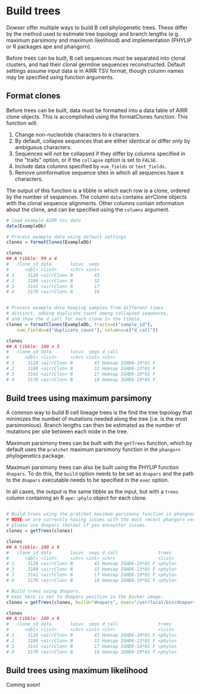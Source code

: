 # Build trees

Dowser offer multiple ways to build B cell phylogenetic trees. These differ by the method used to estimate tree topology and branch lengths (e.g. maximum parsimony and maximum likelihood) and implementation (PHYLIP or R packages ape and phangorn).

Before trees can be built, B cell sequences must be separated into clonal clusters, and had their clonal germline sequences reconstructed. Default settings assume input data is in AIRR TSV format, though column names may be specified using function arguments.

## Format clones

Before trees can be built, data must be formatted into a data table of AIRR clone objects. This is accomplished using the formatClones function. This function will:

1. Change non-nucleotide characters to `N` characters.
2. By default, collapse sequences that are either identical or differ only by ambiguous characters. 
3. Sequences will not be collapsed if they differ by columns specified in the "traits" option, or if the `collapse` option is set to `FALSE`.
4. Include data columns specified by `num_fields` or `text_fields`.
5. Remove uninformative sequence sites in which all sequences have `N` characters.

The output of this function is a tibble in which each row is a clone, ordered by the number of sequences. The column `data` contains airrClone objects with the clonal sequence alignments. Other columns contain information about the clone, and can be specified using the `columns` argument.

```r
# load example AIRR tsv data
data(ExampleDb)

# Process example data using default settings
clones = formatClones(ExampleDb)

clones
## A tibble: 99 x 4
#   clone_id data       locus  seqs
#      <dbl> <list>     <chr> <int>
# 1     3128 <airrClon> N        43
# 2     3100 <airrClon> N        32
# 3     3141 <airrClon> N        17
# 4     3170 <airrClon> N        16


# Process example data keeping samples from different times
# distinct, adding duplicate_count among collapsed sequences,
# and show the d_call for each clone in the tibble.
clones = formatClones(ExampleDb, traits=c("sample_id"),
    num_fields=c("duplicate_count"), columns=c("d_call"))

clones
## A tibble: 100 x 5
#   clone_id data       locus  seqs d_call              
#      <dbl> <list>     <chr> <int> <chr>               
# 1     3128 <airrClon> N        43 Homsap IGHD6-19*01 F
# 2     3100 <airrClon> N        32 Homsap IGHD6-13*01 F
# 3     3141 <airrClon> N        17 Homsap IGHD6-19*01 F
# 4     3170 <airrClon> N        16 Homsap IGHD6-19*01 F
```

## Build trees using maximum parsimony

A common way to build B cell lineage trees is the find the tree topology that minimizes the number of mutations needed along the tree (i.e. is the most parsimonious). Branch lengths can then be estimated as the number of mutations per site between each node in the tree.

Maximum parsimony trees can be built with the `getTrees` function, which by default uses the `pratchet` maximum parsimony function in the `phangorn` phylogenetics package.

Maximum parsimony trees can also be built using the PHYLIP function `dnapars`. To do this, the `build` option needs to be set as `dnapars` and the path to the `dnapars` executable needs to be specified in the `exec` option.

In all cases, the output is the same tibble as the input, but with a `trees` column containing an R `ape::phylo` object for each clone.

```r

# Build trees using the pratchet maximum parsimony function in phangnorn
# NOTE we are currently having issues with the most recent phangorn version
# please use dnapars (below) if you encounter issues.
clones = getTrees(clones)

clones
## A tibble: 100 x 6
#   clone_id data       locus  seqs d_call               trees  
#      <dbl> <list>     <chr> <int> <chr>                <list> 
# 1     3128 <airrClon> N        43 Homsap IGHD6-19*01 F <phylo>
# 2     3100 <airrClon> N        32 Homsap IGHD6-13*01 F <phylo>
# 3     3141 <airrClon> N        17 Homsap IGHD6-19*01 F <phylo>
# 4     3170 <airrClon> N        16 Homsap IGHD6-19*01 F <phylo>

# Build trees using dnapars.
# exec here is set to dnapars position in the Docker image.
clones = getTrees(clones, build="dnapars", exec="/usr/local/bin/dnapars")

clones
## A tibble: 100 x 6
#   clone_id data       locus  seqs d_call               trees  
#      <dbl> <list>     <chr> <int> <chr>                <list> 
# 1     3128 <airrClon> N        43 Homsap IGHD6-19*01 F <phylo>
# 2     3100 <airrClon> N        32 Homsap IGHD6-13*01 F <phylo>
# 3     3141 <airrClon> N        17 Homsap IGHD6-19*01 F <phylo>
# 4     3170 <airrClon> N        16 Homsap IGHD6-19*01 F <phylo>

```

## Build trees using maximum likelihood

Coming soon!

